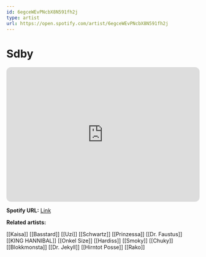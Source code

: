 ```yaml
---
id: 6egceWEvPNcbX8N591fh2j
type: artist
url: https://open.spotify.com/artist/6egceWEvPNcbX8N591fh2j
---
```

# Sdby

<iframe style="border-radius:12px" src="https://open.spotify.com/embed/artist/6egceWEvPNcbX8N591fh2j" width="100%" height="352" frameBorder="0" allowfullscreen="" allow="autoplay; clipboard-write; encrypted-media; fullscreen; picture-in-picture" loading="lazy"></iframe>

**Spotify URL:** [Link](https://open.spotify.com/artist/6egceWEvPNcbX8N591fh2j)

**Related artists:**

[[Kaisa]]
[[Basstard]]
[[Uzi]]
[[Schwartz]]
[[Prinzessa]]
[[Dr. Faustus]]
[[KING HANNIBAL]]
[[Onkel Size]]
[[Hardiss]]
[[Smoky]]
[[Chuky]]
[[Blokkmonsta]]
[[Dr. Jekyll]]
[[Hirntot Posse]]
[[Rako]]
